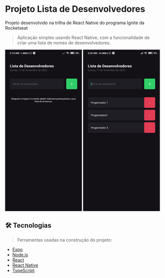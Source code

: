 # Projeto Lista de Desenvolvedores

Projeto desenvolvido na trilha de React Native do programa Ignite da Rocketseat

> Aplicação simples usando React Native, com a funcionalidade de criar uma lista de nomes de desenvolvedores.

<div>
    <img alt="Imagem da Home não preenchida" src="./screenshots/home.jpg" width="250" height="524"/>
    <img alt="Imagem da Home preenchida" src="./screenshots/home2.jpg" width="250" height="524"/>
</div>

## 🛠 Tecnologias

> Ferramentas usadas na construção do projeto:

-   [Expo](https://expo.io/)
-   [Node.js](https://nodejs.org/en/)
-   [React](https://pt-br.reactjs.org/)
-   [React Native](https://reactnative.dev/)
-   [TypeScript](https://www.typescriptlang.org/)
